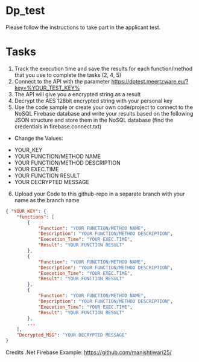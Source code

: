 # Dp_test
Please follow the instructions to take part in the applicant test.

# Tasks

1) Track the execution time and save the results for each function/method that you use to complete the tasks (2, 4, 5)
2) Connect to the API with the parameter https://dptest.meertzware.eu/?key=%YOUR_TEST_KEY%
3) The API will give you a encrypted string as a result
4) Decrypt the AES 128bit encrypted string with your personal key
5) Use the code sample or create your own code/project to connect to the NoSQL Firebase database and write your results based on the following JSON structure and store them in the NoSQL database (find the credentials in firebase.connect.txt)
 - Change the Values: 
  * YOUR_KEY
  * YOUR FUNCTION/METHOD NAME
  * YOUR FUNCTION/METHOD DESCRIPTION
  * YOUR EXEC.TIME
  * YOUR FUNCTION RESULT
  * YOUR DECRYPTED MESSAGE
6) Upload your Code to this github-repo in a separate branch with your name as the branch name

```json
{ "YOUR_KEY": { 
    "functions": [ 
        { 
            "Function": "YOUR FUNCTION/METHOD NAME",
            "Description": "YOUR FUNCTION/METHOD DESCRIPTION",
            "Execetion_Time": "YOUR EXEC.TIME",
            "Result": "YOUR FUNCTION RESULT"
        }, 
        { 
            "Function": "YOUR FUNCTION/METHOD NAME",
            "Description": "YOUR FUNCTION/METHOD DESCRIPTION",
            "Execetion_Time": "YOUR EXEC.TIME",
            "Result": "YOUR FUNCTION RESULT"
        },
        { 
            "Function": "YOUR FUNCTION/METHOD NAME",
            "Description": "YOUR FUNCTION/METHOD DESCRIPTION",
            "Execetion_Time": "YOUR EXEC.TIME",
            "Result": "YOUR FUNCTION RESULT"
        },
        ...
    ],
    "Decrypted_MSG": "YOUR DECRYPTED MESSAGE"
}
```

Credits .Net Firebase Example: https://github.com/manishtiwari25/
